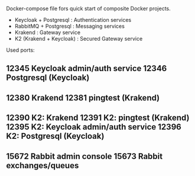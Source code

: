 Docker-compose file fors quick start of composite Docker projects.

- Keycloak + Postgresql   : Authentication services
- RabbitMQ + Postgresql   : Messaging services
- Krakend                 : Gateway service 
- K2 (Krakend + Keycloak) : Secured Gateway service

Used ports:

12345	Keycloak admin/auth service
12346	Postgresql (Keycloak)
-----------------------------------
12380	Krakend	
12381	pingtest (Krakend)
-----------------------------------
12390	K2: Krakend	
12391	K2: pingtest (Krakend)
12395	K2: Keycloak admin/auth service
12396	K2: Postgresql (Keycloak)
-----------------------------------
15672	Rabbit admin console
15673	Rabbit exchanges/queues
-----------------------------------


